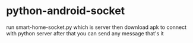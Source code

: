 # python-android-socket

run smart-home-socket.py which is server
then 
download apk to connect with python server
after that you can send any message
that's it
